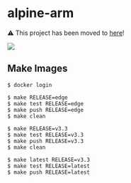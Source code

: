 alpine-arm
==========

:warning: This project has been moved to [here][1]!

![](https://badge.imagelayers.io/vimagick/alpine-arm:latest.svg)

## Make Images

```
$ docker login

$ make RELEASE=edge
$ make test RELEASE=edge
$ make push RELEASE=edge
$ make clean

$ make RELEASE=v3.3
$ make test RELEASE=v3.3
$ make push RELEASE=v3.3
$ make clean

$ make latest RELEASE=v3.3
$ make test RELEASE=latest
$ make push RELEASE=latest
```

[1]: https://github.com/EasyPi/alpine-arm
